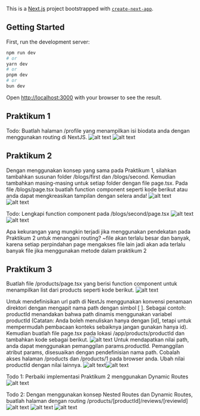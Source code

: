 This is a [Next.js](https://nextjs.org/) project bootstrapped with [`create-next-app`](https://github.com/vercel/next.js/tree/canary/packages/create-next-app).

## Getting Started

First, run the development server:

```bash
npm run dev
# or
yarn dev
# or
pnpm dev
# or
bun dev
```

Open [http://localhost:3000](http://localhost:3000) with your browser to see the result.

## Praktikum 1
Todo: Buatlah halaman /profile yang menampilkan isi biodata anda dengan menggunakan routing di NextJS.
![alt text](image.png)
![alt text](image-1.png)

## Praktikum 2
Dengan menggunakan konsep yang sama pada Praktikum 1, silahkan tambahkan susunan folder /blogs/first dan /blogs/second. Kemudian tambahkan masing-masing untuk setiap folder dengan file page.tsx.
Pada file /blogs/page.tsx buatlah function component seperti kode berikut atau anda dapat mengkreasikan tampilan dengan selera anda!
![alt text](image-2.png)
![alt text](image-4.png)

Todo: Lengkapi function component pada /blogs/second/page.tsx
![alt text](image-3.png)
![alt text](image-5.png)

Apa kekurangan yang mungkin terjadi jika menggunakan pendekatan pada Praktikum 2 untuk menangani routing?
~file akan terlalu besar dan banyak, karena setiap perpindahan page mengakses file lain jadi akan ada terlalu banyak file jika menggunakan metode dalam praktikum 2

## Praktikum 3
Buatlah file /products/page.tsx yang berisi function component untuk menampilkan list dari products seperti kode berikut.
![alt text](image-6.png)

Untuk mendefinisikan url path di NextJs menggunakan konvensi penamaan direktori dengan mengapit nama path dengan simbol [ ]. Sebagai contoh: productId menandakan bahwa path dinamis menggunakan variabel productId (Catatan: Anda boleh menuliskan hanya dengan [id], tetapi untuk mempermudah pembacaan konteks sebaiknya jangan gunakan hanya id).
Kemudian buatlah file page.tsx pada lokasi /app/products/productId dan tambahkan kode sebagai berikut.
![alt text](image-7.png)
Untuk mendapatkan nilai path, anda dapat menggunakan pemanggilan params.productId. Pemanggilan atribut params, disesuaikan dengan pendefinisian nama path.
Cobalah akses halaman /products dan /products/1 pada browser anda. Ubah nilai productId dengan nilai lainnya.
![alt text](image-8.png)![alt text](image-9.png)

Todo 1: Perbaiki implementasi Praktikum 2 menggunakan Dynamic Routes
![alt text](image-10.png)

Todo 2: Dengan menggunakan konsep Nested Routes dan Dynamic Routes, buatlah halaman dengan routing /products/[productId]/reviews/[reviewId]
![alt text](image-11.png)
![alt text](image-12.png)
![alt text](image-13.png)
